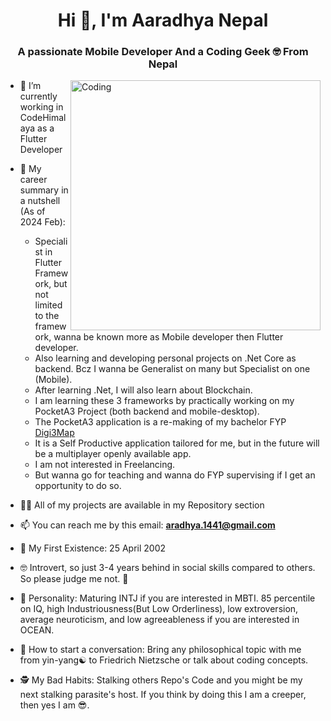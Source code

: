<h1 align="center">Hi 👋, I'm Aaradhya Nepal</h1>
<h3 align="center">A passionate Mobile Developer And a Coding Geek 🤓 From Nepal</h3>
<img align="right" alt="Coding" width="400" src="https://cdnb.artstation.com/p/assets/images/images/028/991/999/original/anna-havrylyukh-.gif?1596125112">

- 🔭 I’m currently working in CodeHimalaya as a Flutter Developer

- 🌱 My career summary in a nutshell (As of 2024 Feb):
    - Specialist in Flutter Framework, but not limited to the framework, wanna be known more as Mobile developer then Flutter developer.
    - Also learning and developing personal projects on .Net Core as backend. Bcz I wanna be Generalist on many but Specialist on one (Mobile).
    - After learning .Net, I will also learn about Blockchain.
    - I am learning these 3 frameworks by practically working on my PocketA3 Project (both backend and mobile-desktop).
    - The PocketA3 application is a re-making of my bachelor FYP [Digi3Map](https://github.com/AradhyaNepal/Digi3Map)
    - It is a Self Productive application tailored  for me, but in the future will be a multiplayer openly available app.
    - I am not interested in Freelancing.
    - But wanna go for teaching and wanna do FYP supervising if I get an opportunity to do so.

- 👨‍💻 All of my projects are available in my Repository section

- 📫 You can reach me by this email: **aradhya.1441@gmail.com**

- 🥳 My First Existence: 25 April 2002

- 🤓 Introvert, so just 3-4 years behind in social skills compared to others. So please judge me not. 🥺

- 🥴 Personality: Maturing INTJ if you are interested in MBTI. 85 percentile on IQ, high Industriousness(But Low Orderliness), low extroversion, average neuroticism, and low agreeableness if you are interested in OCEAN.

- 💬 How to start a conversation: Bring any philosophical topic with me from yin-yang☯️ to Friedrich Nietzsche or talk about coding concepts. 

- 🕵️ My Bad Habits: Stalking others Repo's Code and you might be my next stalking parasite's host. If you think by doing this I am a creeper, then yes I am 😎. 
